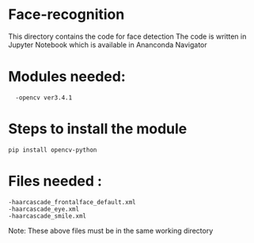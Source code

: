 # Face-recognition  
This directory contains the code for face detection
The code is written in Jupyter Notebook which is available in Ananconda Navigator
# Modules needed:
      -opencv ver3.4.1  
# Steps to install the module
    pip install opencv-python 
# Files needed :
    -haarcascade_frontalface_default.xml
    -haarcascade_eye.xml
    -haarcascade_smile.xml
 Note: These above files must be in the same working directory    
 
 

